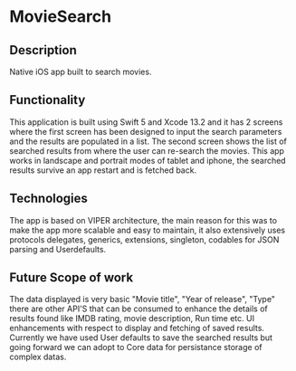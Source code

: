 # MovieSearch

## Description
Native iOS app built to search movies.

## Functionality
 This application is built using Swift 5 and Xcode 13.2 and it has 2 screens where the first screen has been designed to input the search parameters and the results are populated in a list.
 The second screen shows the list of searched results from where the user can re-search the movies.
 This app works in landscape and portrait modes of tablet and iphone, the searched results survive an app restart and is fetched back.
 
 ## Technologies 
 The app is based on VIPER architecture, the main reason for this was to make the app more scalable and easy to maintain, it also extensively uses protocols
 delegates, generics, extensions, singleton, codables for JSON parsing and Userdefaults.
 
 ## Future Scope of work
 The data displayed is very basic "Movie title", "Year of release", "Type" there are other API'S that can be consumed to enhance the details of results found
 like IMDB rating, movie description, Run time etc.
 UI enhancements with respect to display and fetching of saved results. 
 Currently we have used User defaults to save the searched results but going forward we can adopt to Core data for persistance storage of complex datas. 

